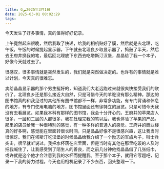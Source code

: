 ```yaml
---
title: G🛹2025年3月1日
date: 2025-03-01 00:02:29
tags:
---
```


今天发生了好多事情，真的值得好好记录。

上午竟然起床很晚，然后我取了快递，给我的相机贴好了膜，然后就是去北理，吃午饭，午饭的时候提起显示器，下午就去北理良乡取显示器了，捣鼓了半天，然后去王府井换我的笔，最后回北理放下东西去吃塔斯汀汉堡，晶晶给了我一个本子，好像今天就过去了。

很感叹，很多事情就是突然发生的，我们就是突然做决定的。也许有的事情就是难以计划，今天真的很难忘。

卖给晶晶显示器的那个男生挺好的，知道我们大老远跑过来就很爽快接受我们的砍价了。北理良乡还是那么接近大自然，只是可惜今天的羊驼没有那么精神。那边的图书馆真的和我见过的其他所有图书馆都不一样，非常多功能，有专门背诵和休息的地方，有专门使用电脑的地方，图书馆里面还有徐特立的展览。只是可惜今天我没有去看展览。如果我本科有那样的图书馆，我会十分开心的。王府井的苹果店人很多，一层和二层的人都很多，我在处理完我的笔以后，我也体验了苹果的产品。那里的店员给我一种很特别的感觉，有一种多样的普通人的感觉。王府井的商业楼真的好多啊，感觉能在里面转很长时间，只是晶晶好像不是很感兴趣，这让我当时很惊讶。我们在塔斯汀吃汉堡的时候晶晶给我介绍了一个励志的军旅片子，叫士兵突击，很早就听说过。我把水杯落在店里面，但是当时有其他在那里吃饭的人及时把我喊住了，让我感受到了陌生人的善良，而之前几分钟他找晶晶借了几张纸巾，或许就是这个他才会注意到我的水杯而提醒我。至于那个本子，就用它写题吧，记录一下我的努力过程。今天也用相机记录了不少东西，回头整理一下。
